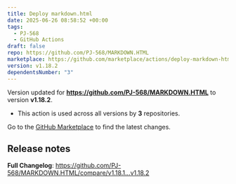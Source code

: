 ```yaml
---
title: Deploy markdown.html
date: 2025-06-26 08:58:52 +00:00
tags:
  - PJ-568
  - GitHub Actions
draft: false
repo: https://github.com/PJ-568/MARKDOWN.HTML
marketplace: https://github.com/marketplace/actions/deploy-markdown-html
version: v1.18.2
dependentsNumber: "3"
---
```



Version updated for **https://github.com/PJ-568/MARKDOWN.HTML** to version **v1.18.2**.
- This action is used across all versions by **3** repositories.

Go to the [GitHub Marketplace](https://github.com/marketplace/actions/deploy-markdown-html) to find the latest changes.

## Release notes

**Full Changelog**: https://github.com/PJ-568/MARKDOWN.HTML/compare/v1.18.1...v1.18.2
